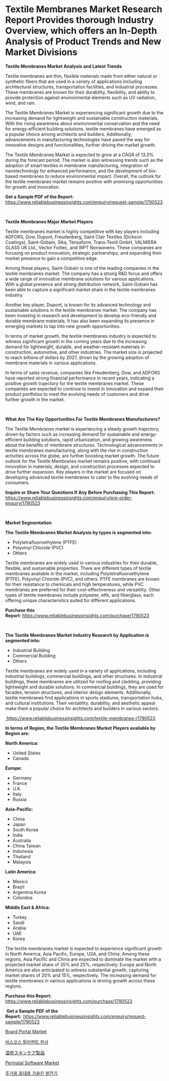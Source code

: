 <p><h1>Textile Membranes Market Research Report Provides thorough Industry Overview, which offers an In-Depth Analysis of Product Trends and New Market Divisions</h1></p><p><strong>Textile Membranes Market Analysis and Latest Trends</strong></p>
<p><p>Textile membranes are thin, flexible materials made from either natural or synthetic fibers that are used in a variety of applications including architectural structures, transportation facilities, and industrial processes. These membranes are known for their durability, flexibility, and ability to provide protection against environmental elements such as UV radiation, wind, and rain.</p><p>The Textile Membranes Market is experiencing significant growth due to the increasing demand for lightweight and sustainable construction materials. With the rising awareness about environmental conservation and the need for energy-efficient building solutions, textile membranes have emerged as a popular choice among architects and builders. Additionally, advancements in manufacturing technologies have paved the way for innovative designs and functionalities, further driving the market growth.</p><p>The Textile Membranes Market is expected to grow at a CAGR of 13.3% during the forecast period. The market is also witnessing trends such as the adoption of smart textiles in membrane manufacturing, integration of nanotechnology for enhanced performance, and the development of bio-based membranes to reduce environmental impact. Overall, the outlook for the textile membranes market remains positive with promising opportunities for growth and innovation.</p></p>
<p><strong>Get a Sample PDF of the Report:&nbsp;</strong> <a href="https://www.reliablebusinessinsights.com/enquiry/request-sample/1790523">https://www.reliablebusinessinsights.com/enquiry/request-sample/1790523</a></p>
<p>&nbsp;</p>
<p><strong>Textile Membranes Major Market Players</strong></p>
<p><p>Textile membranes market is highly competitive with key players including ADFORS, Dow, Dupont, Freudenberg, Saint Clair Textiles (Dickson Coatings), Saint-Gobain, Sika, Tensaform, Trans-Textil GmbH, VALMIERA GLASS UK Ltd., Vector Foiltec, and WPT Nonwovens. These companies are focusing on product innovation, strategic partnerships, and expanding their market presence to gain a competitive edge.</p><p>Among these players, Saint-Gobain is one of the leading companies in the textile membranes market. The company has a strong R&D focus and offers a wide range of innovative membrane solutions for various applications. With a global presence and strong distribution network, Saint-Gobain has been able to capture a significant market share in the textile membranes industry.</p><p>Another key player, Dupont, is known for its advanced technology and sustainable solutions in the textile membranes market. The company has been investing in research and development to develop eco-friendly and durable membrane materials. It has also been expanding its presence in emerging markets to tap into new growth opportunities.</p><p>In terms of market growth, the textile membranes industry is expected to witness significant growth in the coming years due to the increasing demand for lightweight, durable, and weather-resistant materials in construction, automotive, and other industries. The market size is projected to reach billions of dollars by 2027, driven by the growing adoption of membrane materials in various applications.</p><p>In terms of sales revenue, companies like Freudenberg, Dow, and ADFORS have reported strong financial performance in recent years, indicating a positive growth trajectory for the textile membranes market. These companies are expected to continue to invest in innovation and expand their product portfolios to meet the evolving needs of customers and drive further growth in the market.</p></p>
<p>&nbsp;</p>
<p><strong>What Are The Key Opportunities For Textile Membranes Manufacturers?</strong></p>
<p><p>The Textile Membranes market is experiencing a steady growth trajectory, driven by factors such as increasing demand for sustainable and energy-efficient building solutions, rapid urbanization, and growing awareness about the benefits of membrane structures. Technological advancements in textile membranes manufacturing, along with the rise in construction activities across the globe, are further boosting market growth. The future outlook for the Textile Membranes market remains positive, with continued innovation in materials, design, and construction processes expected to drive further expansion. Key players in the market are focused on developing advanced textile membranes to cater to the evolving needs of consumers.</p></p>
<p><strong>Inquire or Share Your Questions If Any Before Purchasing This Report:</strong> <a href="https://www.reliablebusinessinsights.com/enquiry/pre-order-enquiry/1790523">https://www.reliablebusinessinsights.com/enquiry/pre-order-enquiry/1790523</a></p>
<p>&nbsp;</p>
<p><strong>Market Segmentation</strong></p>
<p><strong>The Textile Membranes Market Analysis by types is segmented into:</strong></p>
<p><ul><li>Polytetrafluoroethylene (PTFE)</li><li>Polyvinyl Chloride (PVC)</li><li>Others</li></ul></p>
<p><p>Textile membranes are widely used in various industries for their durable, flexible, and sustainable properties. There are different types of textile membranes available in the market, including Polytetrafluoroethylene (PTFE), Polyvinyl Chloride (PVC), and others. PTFE membranes are known for their resistance to chemicals and high temperatures, while PVC membranes are preferred for their cost-effectiveness and versatility. Other types of textile membranes include polyester, etfe, and fiberglass, each offering unique characteristics suited for different applications.</p></p>
<p><strong>Purchase this Report:&nbsp;</strong><a href="https://www.reliablebusinessinsights.com/purchase/1790523">https://www.reliablebusinessinsights.com/purchase/1790523</a></p>
<p>&nbsp;</p>
<p><strong>The Textile Membranes Market Industry Research by Application is segmented into:</strong></p>
<p><ul><li>Industrial Building</li><li>Commercial Building</li><li>Others</li></ul></p>
<p><p>Textile membranes are widely used in a variety of applications, including industrial buildings, commercial buildings, and other structures. In industrial buildings, these membranes are utilized for roofing and cladding, providing lightweight and durable solutions. In commercial buildings, they are used for facades, tension structures, and interior design elements. Additionally, textile membranes find applications in sports stadiums, transportation hubs, and cultural institutions. Their versatility, durability, and aesthetic appeal make them a popular choice for architects and builders in various sectors.</p></p>
<p><a href="https://www.reliablebusinessinsights.com/textile-membranes-r1790523">&nbsp;https://www.reliablebusinessinsights.com/textile-membranes-r1790523</a></p>
<p><strong>In terms of Region, the Textile Membranes Market Players available by Region are:</strong></p>
<p>
    <p> <strong> North America: </strong>
        <ul>
            <li>United States</li>
            <li>Canada</li>
        </ul>
        </p> 
    <p> <strong> Europe: </strong>
        <ul>
            <li>Germany</li>
            <li>France</li>
            <li>U.K.</li>
            <li>Italy</li>
            <li>Russia</li>
        </ul>
        </p> 
    <p> <strong> Asia-Pacific: </strong>
        <ul>
            <li>China</li>
            <li>Japan</li>
            <li>South Korea</li>
            <li>India</li>
            <li>Australia</li>
            <li>China Taiwan</li>
            <li>Indonesia</li>
            <li>Thailand</li>
            <li>Malaysia</li>
        </ul>
        </p> 
    <p> <strong> Latin America: </strong>
        <ul>
            <li>Mexico</li>
            <li>Brazil</li>
            <li>Argentina Korea</li>
            <li>Colombia</li>
        </ul>
        </p> 
    <p> <strong> Middle East & Africa: </strong>
        <ul>
            <li>Turkey</li>
            <li>Saudi</li>
            <li>Arabia</li>
            <li>UAE</li>
            <li>Korea</li>
        </ul>
    </p>
    </p>
<p><p>The textile membranes market is expected to experience significant growth in North America, Asia Pacific, Europe, USA, and China. Among these regions, Asia Pacific and China are expected to dominate the market with a projected market share of 35% and 25%, respectively. Europe and North America are also anticipated to witness substantial growth, capturing market shares of 20% and 15%, respectively. The increasing demand for textile membranes in various applications is driving growth across these regions.</p></p>
<p><strong>Purchase this Report: </strong><a href="https://www.reliablebusinessinsights.com/purchase/1790523">https://www.reliablebusinessinsights.com/purchase/1790523</a></p>
<p>&nbsp;<strong>Get a Sample PDF of the Report:&nbsp;&nbsp;</strong><a href="https://www.reliablebusinessinsights.com/enquiry/request-sample/1790523">https://www.reliablebusinessinsights.com/enquiry/request-sample/1790523</a></p>
<p><strong></strong></p>
<p><p><a href="https://github.com/AKSHATREPORTPRIME/Market-Research-Report-List-5/blob/main/board-portal-market.md">Board Portal Market</a></p><p><a href="https://github.com/emakpiahsopiah/Market-Research-Report-List-1/blob/main/7223306129879.md">비스코스 필라멘트 원사</a></p><p><a href="https://github.com/LizaHeller2023/Market-Research-Report-List-1/blob/main/8185660111948.md">湿疹スキンケア製品</a></p><p><a href="https://github.com/indrystar/Market-Research-Report-List-4/blob/main/perinatal-software-market.md">Perinatal Software Market</a></p><p><a href="https://github.com/nuekbpymrrz5/Market-Research-Report-List-2/blob/main/9920176129880.md">주거용 휴대용 가솔린 발전기</a></p></p>